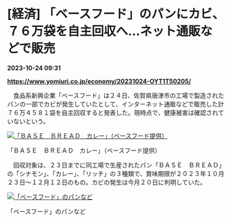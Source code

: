 # [経済] 「ベースフード」のパンにカビ、７６万袋を自主回収へ…ネット通販などで販売

**2023-10-24 09:31**

**https://www.yomiuri.co.jp/economy/20231024-OYT1T50205/**

　食品系新興企業「ベースフード」は２４日、佐賀県唐津市の工場で製造されたパンの一部でカビが発生していたとして、インターネット通販などで販売した計７６万４５８１袋を自主回収すると発表した。現時点で、健康被害は確認されていないという。

[![「ＢＡＳＥ　ＢＲＥＡＤ　カレー」（ベースフード提供）](https://www.yomiuri.co.jp/media/2023/10/20231024-OYT1I50149-1.jpg)](https://www.yomiuri.co.jp/pluralphoto/20231024-OYT1I50149/)

「ＢＡＳＥ　ＢＲＥＡＤ　カレー」（ベースフード提供）

　回収対象は、２３日までに同工場で生産されたパン「ＢＡＳＥ　ＢＲＥＡＤ」の「シナモン」、「カレー」、「リッチ」の３種類で、賞味期限が２０２３年１０月２３日～１２月１２日のもの。カビの発生は今月２０日に判明していた。

[![「ベースフード」のパンなど](https://www.yomiuri.co.jp/media/2023/10/20231024-OYT1I50140-1.jpg)](https://www.yomiuri.co.jp/pluralphoto/20231024-OYT1I50140/)

「ベースフード」のパンなど